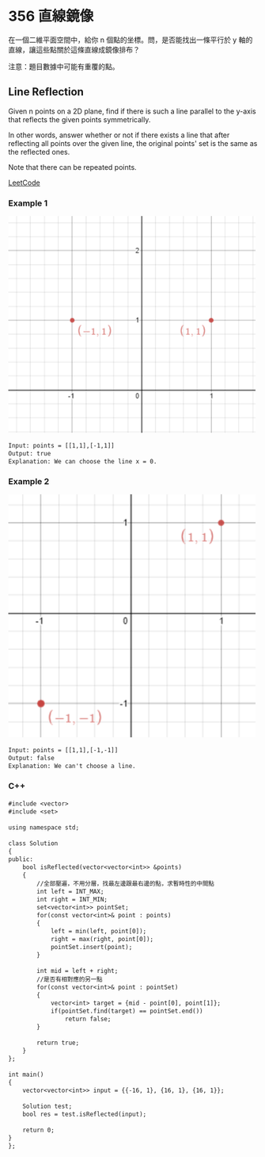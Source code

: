 # 356 直線鏡像

在一個二維平面空間中，給你 n 個點的坐標。問，是否能找出一條平行於 y 軸的直線，讓這些點關於這條直線成鏡像排布？

注意：題目數據中可能有重覆的點。

## Line Reflection

Given n points on a 2D plane, find if there is such a line parallel to the y-axis that reflects the given points symmetrically.

In other words, answer whether or not if there exists a line that after reflecting all points over the given line, the original points' set is the same as the reflected ones.

Note that there can be repeated points.

[LeetCode](https://leetcode-cn.com/problems/line-reflection/)

### Example 1

<img src = "img/356_1.png" width = "500"/>

```
Input: points = [[1,1],[-1,1]]
Output: true
Explanation: We can choose the line x = 0.
```

### Example 2

<img src = "img/356_2.png" width = "500"/>

```
Input: points = [[1,1],[-1,-1]]
Output: false
Explanation: We can't choose a line.

```

### C++ 

```
#include <vector>
#include <set>

using namespace std;

class Solution
{
public:
    bool isReflected(vector<vector<int>> &points)
    {
        //全部壓遍，不用分層，找最左邊跟最右邊的點，求暫時性的中間點
        int left = INT_MAX;
        int right = INT_MIN;
        set<vector<int>> pointSet;
        for(const vector<int>& point : points)
        {
            left = min(left, point[0]);
            right = max(right, point[0]);
            pointSet.insert(point);
        }

        int mid = left + right;
        //是否有相對應的另一點
        for(const vector<int>& point : pointSet)
        {
            vector<int> target = {mid - point[0], point[1]};
            if(pointSet.find(target) == pointSet.end())
                return false;
        }

        return true;
    }
};

int main()
{
    vector<vector<int>> input = {{-16, 1}, {16, 1}, {16, 1}};

    Solution test;
    bool res = test.isReflected(input);

    return 0;
}
};
```
